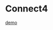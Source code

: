 # Connect4

[demo](http://htmlpreview.github.io/?https://github.com/ccmansilla/connect4/blob/master/demo.html)
